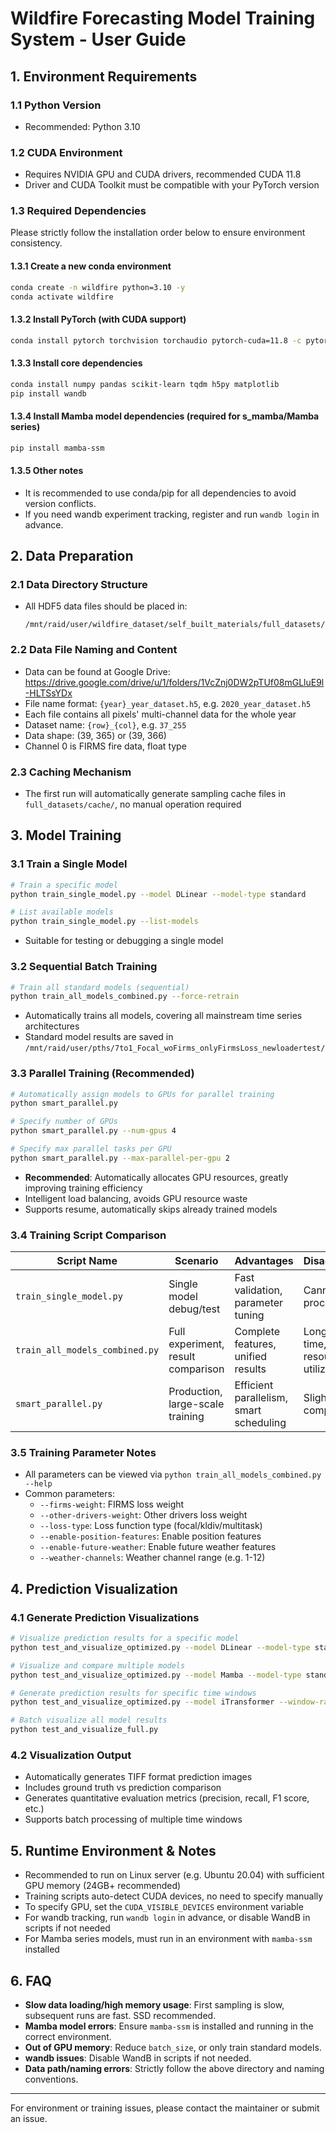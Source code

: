 # Wildfire Forecasting Model Training System - User Guide

## 1. Environment Requirements

### 1.1 Python Version
- Recommended: Python 3.10

### 1.2 CUDA Environment
- Requires NVIDIA GPU and CUDA drivers, recommended CUDA 11.8
- Driver and CUDA Toolkit must be compatible with your PyTorch version

### 1.3 Required Dependencies
Please strictly follow the installation order below to ensure environment consistency.

#### 1.3.1 Create a new conda environment
```bash
conda create -n wildfire python=3.10 -y
conda activate wildfire
```

#### 1.3.2 Install PyTorch (with CUDA support)
```bash
conda install pytorch torchvision torchaudio pytorch-cuda=11.8 -c pytorch -c nvidia
```

#### 1.3.3 Install core dependencies
```bash
conda install numpy pandas scikit-learn tqdm h5py matplotlib
pip install wandb
```

#### 1.3.4 Install Mamba model dependencies (required for s_mamba/Mamba series)
```bash
pip install mamba-ssm
```

#### 1.3.5 Other notes
- It is recommended to use conda/pip for all dependencies to avoid version conflicts.
- If you need wandb experiment tracking, register and run `wandb login` in advance.

## 2. Data Preparation

### 2.1 Data Directory Structure
- All HDF5 data files should be placed in:
  ```
  /mnt/raid/user/wildfire_dataset/self_built_materials/full_datasets/
  ```

### 2.2 Data File Naming and Content
- Data can be found at Google Drive: https://drive.google.com/drive/u/1/folders/1VcZnj0DW2pTUf08mGLluE9l-HLTSsYDx
- File name format: `{year}_year_dataset.h5`, e.g. `2020_year_dataset.h5`
- Each file contains all pixels' multi-channel data for the whole year
- Dataset name: `{row}_{col}`, e.g. `37_255`
- Data shape: (39, 365) or (39, 366)
- Channel 0 is FIRMS fire data, float type

### 2.3 Caching Mechanism
- The first run will automatically generate sampling cache files in `full_datasets/cache/`, no manual operation required

## 3. Model Training

### 3.1 Train a Single Model
```bash
# Train a specific model
python train_single_model.py --model DLinear --model-type standard

# List available models
python train_single_model.py --list-models
```
- Suitable for testing or debugging a single model

### 3.2 Sequential Batch Training
```bash
# Train all standard models (sequential)
python train_all_models_combined.py --force-retrain
```
- Automatically trains all models, covering all mainstream time series architectures
- Standard model results are saved in `/mnt/raid/user/pths/7to1_Focal_woFirms_onlyFirmsLoss_newloadertest/`

### 3.3 Parallel Training (Recommended)
```bash
# Automatically assign models to GPUs for parallel training
python smart_parallel.py

# Specify number of GPUs
python smart_parallel.py --num-gpus 4

# Specify max parallel tasks per GPU
python smart_parallel.py --max-parallel-per-gpu 2
```
- **Recommended**: Automatically allocates GPU resources, greatly improving training efficiency
- Intelligent load balancing, avoids GPU resource waste
- Supports resume, automatically skips already trained models

### 3.4 Training Script Comparison

| Script Name | Scenario | Advantages | Disadvantages |
|------------|----------|------------|---------------|
| `train_single_model.py` | Single model debug/test | Fast validation, parameter tuning | Cannot batch process |
| `train_all_models_combined.py` | Full experiment, result comparison | Complete features, unified results | Long training time, low resource utilization |
| `smart_parallel.py` | Production, large-scale training | Efficient parallelism, smart scheduling | Slightly more complex config |

### 3.5 Training Parameter Notes
- All parameters can be viewed via `python train_all_models_combined.py --help`
- Common parameters:
  - `--firms-weight`: FIRMS loss weight
  - `--other-drivers-weight`: Other drivers loss weight
  - `--loss-type`: Loss function type (focal/kldiv/multitask)
  - `--enable-position-features`: Enable position features
  - `--enable-future-weather`: Enable future weather features
  - `--weather-channels`: Weather channel range (e.g. 1-12)

## 4. Prediction Visualization

### 4.1 Generate Prediction Visualizations
```bash
# Visualize prediction results for a specific model
python test_and_visualize_optimized.py --model DLinear --model-type standard

# Visualize and compare multiple models
python test_and_visualize_optimized.py --model Mamba --model-type standard --save-comparison

# Generate prediction results for specific time windows
python test_and_visualize_optimized.py --model iTransformer --window-range 1-10

# Batch visualize all model results
python test_and_visualize_full.py
```

### 4.2 Visualization Output
- Automatically generates TIFF format prediction images
- Includes ground truth vs prediction comparison
- Generates quantitative evaluation metrics (precision, recall, F1 score, etc.)
- Supports batch processing of multiple time windows

## 5. Runtime Environment & Notes
- Recommended to run on Linux server (e.g. Ubuntu 20.04) with sufficient GPU memory (24GB+ recommended)
- Training scripts auto-detect CUDA devices, no need to specify manually
- To specify GPU, set the `CUDA_VISIBLE_DEVICES` environment variable
- For wandb tracking, run `wandb login` in advance, or disable WandB in scripts if not needed
- For Mamba series models, must run in an environment with `mamba-ssm` installed

## 6. FAQ
- **Slow data loading/high memory usage**: First sampling is slow, subsequent runs are fast. SSD recommended.
- **Mamba model errors**: Ensure `mamba-ssm` is installed and running in the correct environment.
- **Out of GPU memory**: Reduce `batch_size`, or only train standard models.
- **wandb issues**: Disable WandB in scripts if not needed.
- **Data path/naming errors**: Strictly follow the above directory and naming conventions.

---
For environment or training issues, please contact the maintainer or submit an issue. 
